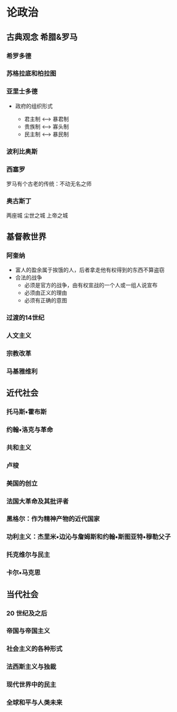 # 论政治

## 古典观念 希腊&罗马

### 希罗多德

### 苏格拉底和柏拉图

### 亚里士多德

* 政府的组织形式

    + 君主制 <--> 暴君制
    + 贵族制 <--> 寡头制
    + 民主制 <--> 暴民制

### 波利比奥斯

### 西塞罗

罗马有个古老的传统：不动无名之师

### 奥古斯丁

两座城
    尘世之城
    上帝之城

## 基督教世界

### 阿奎纳

+ 富人的盈余属于挨饿的人，后者拿走他有权得到的东西不算盗窃
+ 合法的战争
  + 必须是官方的战争，由有权宣战的一个人或一组人说宣布
  + 必须由正义的理由
  + 必须有正确的意图

### 过渡的14世纪

### 人文主义

### 宗教改革

### 马基雅维利


## 近代社会

### 托马斯•霍布斯

### 约翰•洛克与革命

### 共和主义

### 卢梭

### 美国的创立

### 法国大革命及其批评者

### 黑格尔：作为精神产物的近代国家

### 功利主义：杰里米•边沁与詹姆斯和约翰•斯图亚特•穆勒父子

### 托克维尔与民主

### 卡尔•马克思

## 当代社会

### 20 世纪及之后

### 帝国与帝国主义

### 社会主义的各种形式

### 法西斯主义与独裁

### 现代世界中的民主

### 全球和平与人类未来
